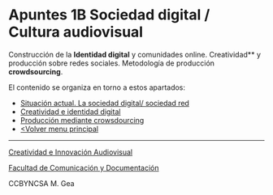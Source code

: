 # Apuntes 1B Sociedad digital / Cultura audiovisual

 Construcción de la **Identidad digital** y comunidades online. Creatividad** y producción sobre redes sociales. Metodología de producción **crowdsourcing**.

 El contenido se organiza en torno a estos apartados: 

  - [Situación actual. La sociedad digital/ sociedad red](./sociedad_digital.md)
  - [Creatividad e identidad digital](./RRSS.md)
  - [Producción mediante crowsdourcing](./crowdsourcing.md)
  - [<Volver menu principal](./../README.md)

    
-----

[Creatividad e Innovación Audiovisual](https://www.ugr.es/estudiantes/grados/grado-comunicacion-audiovisual/creacion-difusion-nuevos-contenidos-audiovis)
 
[Facultad de Comunicación y Documentación](https://fcd.ugr.es/)

CCBYNCSA M. Gea
